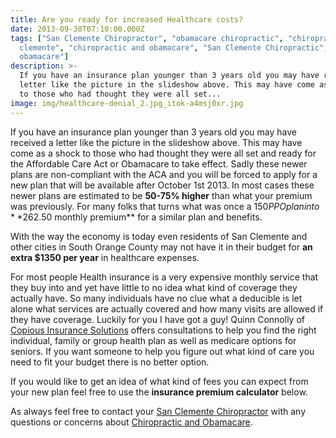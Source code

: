 ```yaml
---
title: Are you ready for increased Healthcare costs?
date: 2013-09-30T07:10:00.000Z
tags: ["San Clemente Chiropractor", "obamacare chiropractic", "chiropractor san
  clemente", "chiropractic and obamacare", "San Clemente Chiropractic", "Chiropractor
  obamacare"]
description: >-
  If you have an insurance plan younger than 3 years old you may have received a
  letter like the picture in the slideshow above. This may have come as a shock
  to those who had thought they were all set...
image: img/healthcare-denial_2.jpg_itok-a4msj0xr.jpg
---
```

If you have an insurance plan younger than 3 years old you may have received a letter like the picture in the slideshow above. This may have come as a shock to those who had thought they were all set and ready for the Affordable Care Act or Obamacare to take effect. Sadly these newer plans are non-compliant with the ACA and you will be forced to apply for a new plan that will be available after October 1st 2013. In most cases these newer plans are estimated to be **50-75% higher** than what your premium was previously. For many folks that turns what was once a $150 PPO plan into **$262.50 monthly premium** for a similar plan and benefits.

With the way the economy is today even residents of San Clemente and other cities in South Orange County may not have it in their budget for **an extra $1350 per year** in healthcare expenses.

For most people Health insurance is a very expensive monthly service that they buy into and yet have little to no idea what kind of coverage they actually have. So many individuals have no clue what a deducible is let alone what services are actually covered and how many visits are allowed if they have coverage. Luckily for you I have got a guy! Quinn Connolly of[](<>) [Copious Insurance Solutions](http://copiousinsurance.com "Copious insurance solutions") offers consultations to help you find the right individual, family or group health plan as well as medicare options for seniors. If you want someone to help you figure out what kind of care you need to fit your budget there is no better option.

If you would like to get an idea of what kind of fees you can expect from your new plan feel free to use the **insurance premium calculator** below.

As always feel free to contact your[](<>) [San Clemente Chiropractor](../ask-doctor.html "San Clemente Chiropractor") with any questions or concerns about[](<>) [Chiropractic and Obamacare](obamacare-may-be-taking-away-your-san-clemente-chiropractic-coverage.html "Chiropractic and Obamacare").